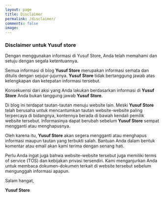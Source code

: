 ```yaml
---
layout: page
title: Disclaimer
permalink: /disclaimer/
comments: false
image: 
---
```


<!-- start post -->

<h3><b>Disclaimer untuk Yusuf store</b></h3>
<p>Dengan menggunakan informasi di Yusuf Store, Anda telah memahami dan setuju dengan segala ketentuannya.</p>
<p>Semua informasi di blog <b>Yusuf Store</b> merupakan informasi semata dan ditulis dengan sejujur-jujurnya. <b>Yusuf Store</b> tidak bertanggung jawab atas kelengkapan dan ketepatan informasi tersebut.</p>
<p>Konsekuensi dari aksi yang Anda lakukan berdasarkan informasi di <b>Yusuf Store</b> Anda bukan tanggung jawab <b>Yusuf Store</b>.</p>
<p>Di blog ini terdapat tautan-tautan menuju website lain. Meski <b>Yusuf Store</b> telah berusaha untuk mencantumkan tautan website-website paling terpercaya di bidangnya, kontennya berada di bawah kendali pemilik website tersebut. Informasinya dapat berubah sebelum <b>Yusuf Store</b> sempat mengganti atau menghapusnya.</p>
<p>Oleh karena itu, <b>Yusuf Store</b> akan segera mengganti atau menghapus informasi maupun tautan yang terbukti salah. Bantuan Anda dalam bentuk komentar atau email akan kami terima dengan senang hati.</p>
<p>Perlu Anda ingat juga bahwa website-website tersebut juga memiliki terms of service (TOS) dan kebijakan privasi tersendiri. Kami menganjurkan Anda untuk membaca dokumen-dokumen terkait di website tersebut sebelum mengunggah informasi apapun.</p>
<p>Salam hangat,</p>
<p><b>Yusuf Store</b></p>

<!-- end post -->
